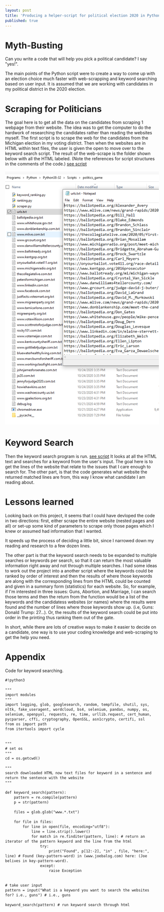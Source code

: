 ```yaml
---
layout: post
title: 'Producing a helper-script for political election 2020 in Python'
published: true
---
```

# Myth-Busting #
Can you write a code that will help you pick a political candidate? I say "yes!".

The main points of the Python script were to create a way to come up with an election choice much faster with web-scrapping and keyword searching based on user input. It is assumed that we are working with candidates in my political district in the 2020 election. 

# Scraping for Politicians #
The goal here is to get all the data on the candidates from scraping 1 webpage from their website. The idea was to get the computer to do the hardwork of researching the candidates rather than reading the websites myself. The first script is to scrape the web for the candidates from the Michigan election in my voting district. Then when the websites are in HTML within text files, the user is given the open to move over to the keyword search script. The result of the web-scrape is the folder shown below with all the HTML labeled.
(Note the references for script structures in the comments of the code.)
[see script](https://github.com/jmb004/jmb004.github.io/blob/master/_posts/keyword_ranking.py)

![Folder](/images/Capture.PNG)

# Keyword Search #
Then the keyword search program is run. [see script](https://github.com/jmb004/jmb004.github.io/blob/master/_posts/keyword_ranking.py) It looks at all the HTML text and searches for a keyword from the user's input. The goal here is to get the lines of the website that relate to the issues that I care enough to search for. The other part, is that the code generates what website the returned matched lines are from, this way I know what candidate I am reading about. 

# Lessons learned #
Looking back on this project, it seems that I could have devloped the code in two directions: first, either scrape the entire website (nested pages and all) or set-up some kind of parameters to scrape only those pages which I knew or assumed had information that I wanted.

It speeds up the process of deciding a little bit, since I narrowed down my reading and research to a few dozen lines. 

The other part is that the keyword search needs to be expanded to multiple searches or keywords per search, so that it can return the most valuable information right away and not through multiple searches. I had some ideas to work out the project into a another script where the keywords could be ranked by order of interest and then the results of where those keywords are along with the corresponding lines from the HTML could be counted and given in a summary form (statistics) for each website. So, for example, if I'm interested in three issues: Guns, Abortion, and Marriage, I can search those terms and then the return from the function would be a list of the keywords and the candidatess websites (or names) where the results were found and the number of lines where those keywords show up. (i.e, Guns: Donald Trump: 27...). 
Or, the results of the keyword search could be put into order in the printing thus ranking them out of the gate. 

In short, while there are lots of creative ways to make it easier to decide on a candidate, one way is to use your coding knowledge and web-scraping to get the help you need.

# Appendix #

Code for keyword searching.

    #!python3

    """
    import modules
    """
    import logging, glob, googlesearch, random, tempfile, shutil, sys, nltk, fake_useragent, wordcloud, bs4, selenium, pandas, numpy, os, selenium, openpyxl, requests, re, time, urllib.request, cert_human, pycparser, cffi, cryptography, OpenSSL, asn1crypto, certifi, ssl
    from os import path
    from itertools import cycle


    """
    # set os
    """
    cd = os.getcwd()

    """
    search downloaded HTML now text files for keyword in a sentence and return the sentence with the website
    """

    def keyword_search(pattern):
        pattern = re.compile(pattern)
        p = str(pattern)

        files = glob.glob("www.*.txt")

        for file in files:
            for line in open(file, encoding="utf8"):
                line = line.strip().lower()
                for match in re.finditer(pattern, line): # return an iterator of the pattern keyword and the line from the html
                    try:
                        print("Found", p[12:-2], "in" , file, "here:", line) # Found (key-pattern-word) in (www.joebalog.com) here: (Joe belives in key-pattern-word).
                    except:
                        raise Exception


    # take user input
    pattern = input("What is a keyword you want to search the websites for? i.e., guns") # i.e., guns

    keyword_search(pattern) # run keyword search through html



